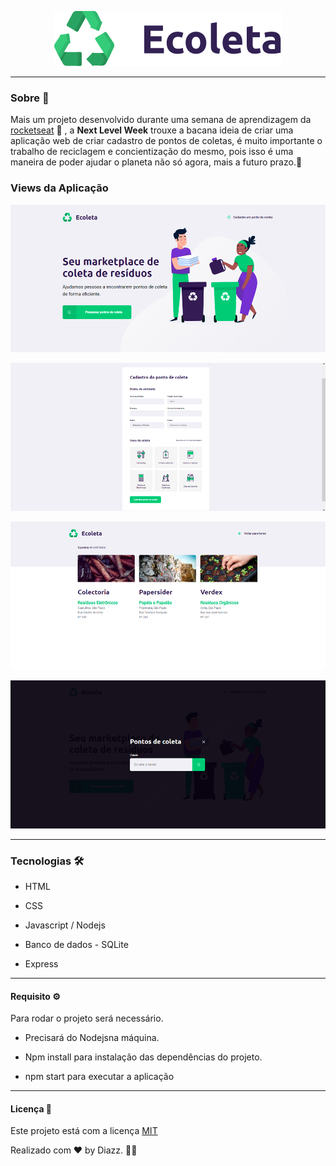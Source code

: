  <p align="center">
   <img src="https://raw.githubusercontent.com/wevdiaz/NLW-Ecoleta/9b3caefc238439ab410551bfa62f5ef1e3603497/src/public/assets/logo.svg">
 </p>

***

### Sobre :briefcase:

 Mais um projeto desenvolvido durante uma semana de aprendizagem da [rocketseat](https://rocketseat.com.br) :rocket: , a **Next Level Week** trouxe a bacana ideia de criar uma aplicação web de criar cadastro de pontos de coletas, é muito importante o trabalho de reciclagem e concientização do mesmo, pois isso é uma maneira de poder ajudar o planeta não só agora, mais a futuro prazo.:deciduous_tree: 
 
 ### Views da Aplicação
 
 ![page home](https://raw.githubusercontent.com/wevdiaz/NLW-Ecoleta/master/src/nlw-images/home.png)
 
 ![page create](https://raw.githubusercontent.com/wevdiaz/NLW-Ecoleta/master/src/nlw-images/create-point.png)
 
 ![page search](https://raw.githubusercontent.com/wevdiaz/NLW-Ecoleta/master/src/nlw-images/search-point.png)
 
 ![page modal](https://raw.githubusercontent.com/wevdiaz/NLW-Ecoleta/master/src/nlw-images/modal.png)
 
 ***
 
 ### Tecnologias :hammer_and_wrench:
 
 * HTML
 
 * CSS
 
 * Javascript / Nodejs
 
 * Banco de dados - SQLite
 
 * Express
 
 ***
 
 #### Requisito :gear:
 
 Para rodar o projeto será necessário.
 
 * Precisará do Nodejsna máquina.
 
 * Npm install para instalação das dependências do projeto.
 
 * npm start para executar a aplicação 
 
 ***
 
 #### Licença :scroll:
 
 Este projeto está com a licença [MIT](https://github.com/wevdiaz/NLW-Ecoleta/blob/master/LICENSE)
 
 Realizado com :heart: by Diazz. :technologist:
 
